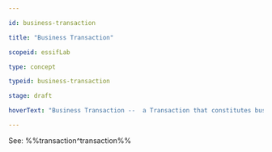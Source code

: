 ```yaml
---

id: business-transaction

title: "Business Transaction"

scopeid: essifLab

type: concept

typeid: business-transaction

stage: draft

hoverText: "Business Transaction --  a Transaction that constitutes business of its participating Parties."

---
```




See: %%transaction^transaction%%

